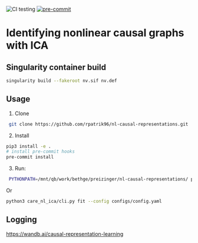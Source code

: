![CI testing](https://github.com/rpatrik96/nl-causal-representations/workflows/python-package/badge.svg?branch=master&event=push)
[![pre-commit](https://img.shields.io/badge/pre--commit-enabled-brightgreen?logo=pre-commit&logoColor=white)](https://github.com/pre-commit/pre-commit)

# Identifying nonlinear causal graphs with ICA

## Singularity container build

```bash
singularity build --fakeroot nv.sif nv.def
```


## Usage 

1. Clone
```bash
 git clone https://github.com/rpatrik96/nl-causal-representations.git
```

2. Install
```bash
pip3 install -e .
# install pre-commit hooks
pre-commit install
```

3. Run:
```bash
 PYTHONPATH=/mnt/qb/work/bethge/preizinger/nl-causal-representations/ python3 care_nl_ica/main.py --variant 1 --project mlp-test --use-ar-mlp --use-wandb --use-dep-mat --use-sem --nonlin-sem --n-steps 1501 --n 3 --notes "Description of the run" --permute
```

Or
```bash
python3 care_nl_ica/cli.py fit --config configs/config.yaml
```

## Logging
https://wandb.ai/causal-representation-learning

